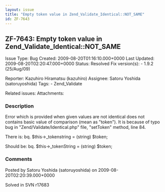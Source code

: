 ```yaml
---
layout: issue
title: "Empty token value in Zend_Validate_Identical::NOT_SAME"
id: ZF-7643
---
```


ZF-7643: Empty token value in Zend\_Validate\_Identical::NOT\_SAME
------------------------------------------------------------------

 Issue Type: Bug Created: 2009-08-20T01:16:10.000+0000 Last Updated: 2009-08-20T02:20:47.000+0000 Status: Resolved Fix version(s): - 1.9.2 (25/Aug/09)
 
 Reporter:  Kazuhiro Hiramatsu (kazuhiro)  Assignee:  Satoru Yoshida (satoruyoshida)  Tags: - Zend\_Validate
 
 Related issues: 
 Attachments: 
### Description

Error which is provided when given values are not identical does not contains basic value of comparison (mean as "token"). It is because of typo bug in "Zend/Validate/Identical.php" file, "setToken" method, line 84.

There is: bq. $this->\_tokenstring = (string) $token;

Should be: bq. $this->\_tokenString = (string) $token;

 

 

### Comments

Posted by Satoru Yoshida (satoruyoshida) on 2009-08-20T02:20:39.000+0000

Solved in SVN r17683

 

 